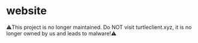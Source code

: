 # website
⚠️This project is no longer maintained. Do NOT visit turtleclient.xyz, it is no longer owned by us and leads to malware!⚠️
